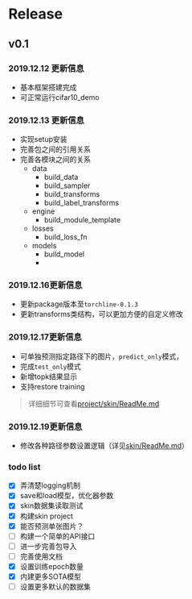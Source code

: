 
# Release

## v0.1

### 2019.12.12 更新信息
- 基本框架搭建完成
- 可正常运行cifar10_demo


### 2019.12.13 更新信息
- 实现setup安装
- 完善包之间的引用关系
- 完善各模块之间的关系
  - data
    - build_data
    - build_sampler
    - build_transforms
    - build_label_transforms
  - engine
    - build_module_template
  - losses
    - build_loss_fn
  - models
    - build_model
    - 
### 2019.12.16更新信息

- 更新package版本至`torchline-0.1.3`
- 更新transforms类结构，可以更加方便的自定义修改

### 2019.12.17更新信息
- 可单独预测指定路径下的图片，`predict_only`模式，
- 完成`test_only`模式
- 新增topk结果显示
- 支持restore training
> 详细细节可查看[project/skin/ReadMe.md](projects/skin/ReadMe.md)

### 2019.12.19更新信息
- 修改各种路径参数设置逻辑（详见[skin/ReadMe.md](projects/skin/ReadMe.md)）

### todo list

- [x] 弄清楚logging机制
- [x] save和load模型，优化器参数
- [x] skin数据集读取测试
- [x] 构建skin project
- [x] 能否预测单张图片？
- [ ] 构建一个简单的API接口
- [ ] 进一步完善包导入
- [ ] 完善使用文档
- [x] 设置训练epoch数量
- [X] 内建更多SOTA模型
- [ ] 设置更多默认的数据集